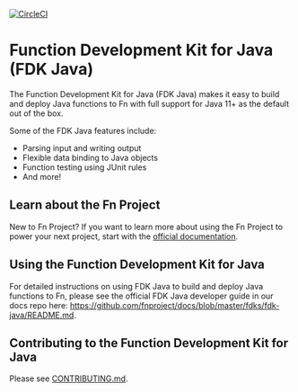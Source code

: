 [![CircleCI](https://circleci.com/gh/fnproject/fdk-java.svg?style=svg&circle-token=348bec5610c34421f6c436ab8f6a18e153cb1c01)](https://circleci.com/gh/fnproject/fdk-java)

# Function Development Kit for Java (FDK Java)

The Function Development Kit for Java (FDK Java) makes it easy to build and deploy Java functions to Fn with full support for Java 11+ as the default out of the box.

Some of the FDK Java features include:

- Parsing input and writing output
- Flexible data binding to Java objects
- Function testing using JUnit rules
- And more!

## Learn about the Fn Project

New to Fn Project? If you want to learn more about using the Fn Project to power your next project, start with the [official documentation](https://github.com/fnproject/docs).

## Using the Function Development Kit for Java

For detailed instructions on using FDK Java to build and deploy Java functions to Fn, please see the official FDK Java developer guide in our docs repo here: https://github.com/fnproject/docs/blob/master/fdks/fdk-java/README.md.

## Contributing to the Function Development Kit for Java

Please see [CONTRIBUTING.md](CONTRIBUTING.md).
